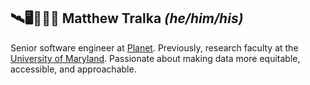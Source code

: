 ## 🛰️🖥️🧑‍🤝‍🧑 Matthew Tralka *(he/him/his)* 

Senior software engineer at [Planet](https://www.planet.com/). Previously, research faculty at the [University of Maryland](https://geog.umd.edu/). Passionate about making data more equitable, accessible, and approachable.
